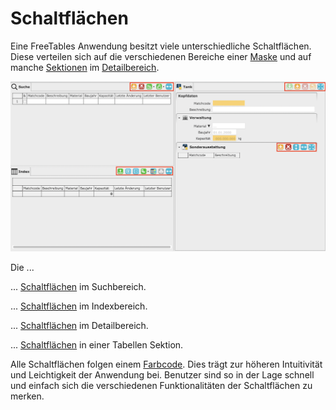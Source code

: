 # Schaltflächen

Eine FreeTables Anwendung besitzt viele unterschiedliche Schaltflächen. Diese verteilen sich auf die verschiedenen Bereiche einer [Maske](/masks/overview.md) und auf manche [Sektionen](/masks/sections.md) im [Detailbereich](/masks/overview.md#3-detailbereich).

![](img/different_buttons_in_mask.png)

Die ...

... [Schaltflächen](search_toolbar_bootons.md) im Suchbereich.

... [Schaltflächen](index_toolbar_buttons.md) im Indexbereich.

... [Schaltflächen](detail_toolbar_buttons.md) im Detailbereich.

... [Schaltflächen](grid_toolbar_buttons.md) in einer Tabellen Sektion.

Alle Schaltflächen folgen einem [Farbcode](colorcode.md). Dies trägt zur höheren Intuitivität und Leichtigkeit der Anwendung bei. Benutzer sind so in der Lage schnell und einfach sich die verschiedenen Funktionalitäten der Schaltflächen zu merken.
